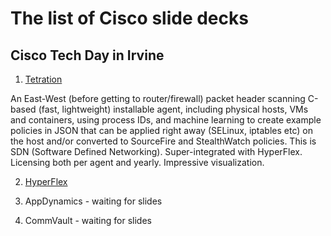 # The list of Cisco slide decks 

## Cisco Tech Day in Irvine

1) [Tetration](https://github.com/Pomona-ITS/hpc/blob/master/design/vendors/Cisco/slides/LA%20Tech%20Day%202618%20Tetration.pptx)

An East-West (before getting to router/firewall) packet header scanning C-based (fast, lightweight) installable agent, 
including physical hosts, VMs and containers, using process IDs, and machine learning to create example policies in JSON 
that can be applied right away (SELinux, iptables etc) on the host and/or converted to SourceFire and StealthWatch policies. 
This is SDN (Software Defined Networking). Super-integrated with HyperFlex. Licensing both per agent and yearly. 
Impressive visualization.

2) [HyperFlex](https://github.com/Pomona-ITS/hpc/blob/master/design/vendors/Cisco/slides/Hyperflex-Tech%20Day_2.18%20.pptx)

3) AppDynamics - waiting for slides

4) CommVault - waiting for slides
